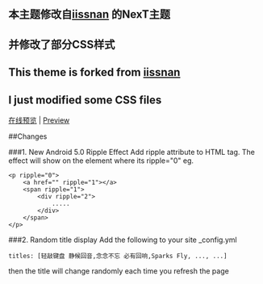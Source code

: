 ## 本主题修改自[iissnan](https://github.com/iissnan/hexo-theme-next) 的NexT主题
## 并修改了部分CSS样式

## This theme is forked from [iissnan](https://github.com/iissnan/hexo-theme-next)
## I just modified some CSS files


[在线预览](http://www.fireawayh.com) | [Preview](http://www.fireawayh.com)

##Changes

###1. New Android 5.0 Ripple Effect
Add ripple attribute to HTML tag. The effect will show on the element where its ripple="0"
eg.
```
<p ripple="0">
	<a href="" ripple="1"></a>
	<span ripple="1">
		<div ripple="2">
			.....
		</div>
	</span>
</p>
```

###2. Random title display
Add the following to your site _config.yml
```
titles: [轻敲键盘 静候回音,念念不忘 必有回响,Sparks Fly, ..., ...]
```
then the title will change randomly each time you refresh the page
